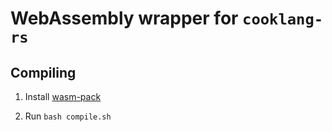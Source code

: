 # WebAssembly wrapper for `cooklang-rs`

## Compiling

1. Install [wasm-pack](https://github.com/rustwasm/wasm-pack)

2. Run `bash compile.sh`
